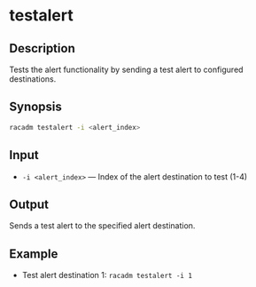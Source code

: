 # testalert

## Description

Tests the alert functionality by sending a test alert to configured destinations.

## Synopsis

```bash
racadm testalert -i <alert_index>
```

## Input

- `-i <alert_index>` — Index of the alert destination to test (1-4)

## Output

Sends a test alert to the specified alert destination.

## Example

- Test alert destination 1: `racadm testalert -i 1`